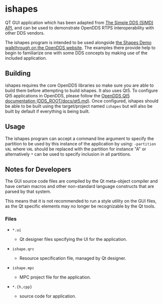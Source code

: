 # ishapes

QT GUI application which has been adapted from
[The Simple DDS (SIMD) API](http://code.google.com/p/simd-cxx),
and can be used to demonstrate OpenDDS RTPS interoperability with other DDS
vendors.

The ishapes program is intended to be used alongside
[the Shapes Demo walkthrough on the OpenDDS website](http://opendds.org/quickstart/GettingStartedShapesDemo.html).
The examples there provide help to begin to familiarize one with some DDS
concepts by making use of the included application.

## Building

ishapes requires the core OpenDDS libraries so make sure you are able to build
them before attempting to build ishapes. It also uses Qt5.
To configure Qt5 applications in OpenDDS, please follow the
[OpenDDS Qt5 documentation (DDS\_ROOT/docs/qt5.md)](../../../docs/qt5.md).
Once configured, ishapes should be able to be built using the target/project
named `ishapes` but will also be built by default if everything is being
built.

## Usage

The ishapes program can accept a command line argument to specify the
partition to be used by this instance of the application by using:
`-partition VAL` where `VAL` should be replaced with the partition for instance
"A" or alternatively `*` can be used to specify inclusion in all partitions.

## Notes for Developers

The GUI source code files are compiled by the Qt meta-object compiler and
have certain macros and other non-standard language constructs that are
parsed by that system.

This means that it is not recommended to run a style utility on the GUI
files, as the Qt specific elements may no longer be recognizable by the
Qt tools.

### Files

  - `*.ui`
    - Qt designer files specifying the UI for the application.

  - `ishape.qrc`
    - Resource specification file, managed by Qt designer.

  - `ishape.mpc`
    - MPC project file for the application.

  - `*.{h,cpp}`
    - source code for application.


